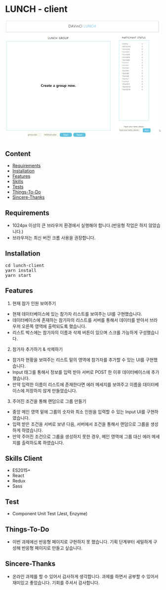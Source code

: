 # LUNCH - client
 ![](display.gif)

## Content

- [Requirements](#requirements)
- [Installation](#installation)
- [Features](#features)
- [Skills](#skills)
- [Tests](#tests)
- [Things-To-Do](#things-To-Do)
- [Sincere-Thanks](#Sincere-Thanks)


## Requirements

- 1024px 이상의 큰 브라우저 환경에서 실행해야 합니다.(반응형 작업은 하지 않았습니다.)
- 브라우저는 최신 버전 크롬 사용을 권장합니다.

## Installation

<pre>
cd lunch-client
yarn install
yarn start
</pre>

## Features

1. 현재 참가 인원 보여주기

- 현재 데이터베이스에 있는 참가자 리스트를 보여주는 UI를 구현했습니다.
- 데이터베이스에 존재하는 참가자의 리스트를 서버를 통해서 데이터를  받아서 브라우저 오른쪽 영역에 출력되도록 했습니다.
- 리스트 박스에는 참가자의 이름과 삭제 버튼이 있으며 스크롤 가능하게 구성했습니다.

2. 참가자 추가하기 & 삭제하기

- 참가자 현황을 보여주는 리스트 밑의 영역에 참가자를 추가할 수 있는 UI를 구현했습니다. 
- Input 태그를 통해서 정보를 입력 받아 서버로 POST 한 이후 데이터베이스에 추가했습니다.
- 만약 입력한 이름이 리스트에 존재한다면 에러 메세지를 보여주고 이름을 데이터베이스에 저장하지 않게 만들었습니다.

3. 주어진 조건을 통해 랜덤으로 그룹 만들기

- 중앙 메인 영역 밑에 그룹의 숫자와 최소 인원을 입력할 수 있는 Input UI를 구현하였습니다. 
- 입력 받은 조건을 서버로 보낸 다음, 서버에서 조건을 통해서 랜덤으로 그룹을 생성하게 하였습니다.
- 만약 주어진 조건으로 그룹을 생성하지 못한 경우, 메인 영역에 그룹 대신 에러 메세지를 출력하도록 하였습니다.

## Skills Client

- ES2015+
- React
- Redux
- Sass

## Test
- Component Unit Test (Jest, Enzyme)

## Things-To-Do

- 이번 과제에선 반응형 페이지로 구현하지 못 했습니다. 기획 단계부터 세밀하게 구성해 반응형 페이지로 만들고 싶습니다.

## Sincere-Thanks
- 온라인 과제를 할 수 있어서 감사하게 생각합니다. 과제를 하면서 공부할 수 있어서 재미있고 좋았습니다. 기회를 주셔서 감사합니다.
